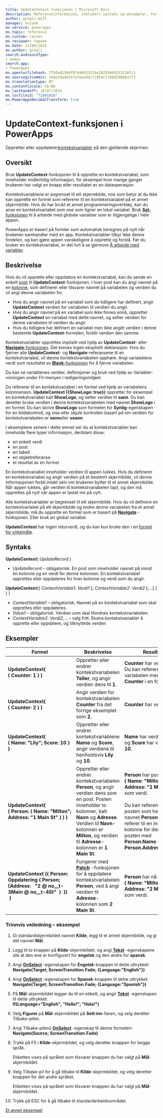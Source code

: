 ```yaml
---
title: UpdateContext-funksjonen | Microsoft Docs
description: Referanseinformasjon, inkludert syntaks og eksempler, for UpdateContext-funksjonen i PowerApps
author: gregli-msft
manager: kvivek
ms.service: powerapps
ms.topic: reference
ms.custom: canvas
ms.reviewer: tapanm
ms.date: 11/08/2015
ms.author: gregli
search.audienceType:
- maker
search.app:
- PowerApps
ms.openlocfilehash: 7750ad239df87e99d2321be20293b64153110fc1
ms.sourcegitcommit: 7dae19a44247ef6aad4c718fdc7c68d298b0a1f3
ms.translationtype: MT
ms.contentlocale: nb-NO
ms.lasthandoff: 10/07/2019
ms.locfileid: "71991816"
ms.PowerAppsDecimalTransform: true
---
```

# <a name="updatecontext-function-in-powerapps"></a>UpdateContext-funksjonen i PowerApps
Oppretter eller oppdaterer[kontekstvariabler](../working-with-variables.md#use-a-context-variable) på den gjeldende skjermen.

## <a name="overview"></a>Oversikt
Bruk **UpdateContext**-funksjonen til å opprette en kontekstvariabel, som inneholder midlertidig informasjon, for eksempel hvor mange ganger brukeren har valgt en knapp eller resultatet av en dataoperasjon.

Kontekstvariablene er avgrenset til ett skjermbilde, noe som betyr at du ikke kan opprette en formel som refererer til en kontekstvariabel på et annet skjermbilde. Hvis du har brukt et annet programmeringsverktøy, kan du anse en kontekstvariabel som noe som ligner en lokal variabel.  Bruk [ **Set**-funksjonen](function-set.md) til å arbeide med globale variabler som er tilgjengelige i hele appen.  

PowerApps er basert på formler som automatisk beregnes på nytt når brukeren samhandler med en app.  Kontekstvariabler tilbyr ikke denne fordelen, og kan gjøre appen vanskeligere å opprette og forstå.  Før du bruker en kontekstvariabel, er det lurt å se gjennom [Å arbeide med variabler](../working-with-variables.md).

## <a name="description"></a>Beskrivelse
Hvis du vil opprette eller oppdatere en kontekstvariabel, kan du sende en enkelt [post](../working-with-tables.md#records) til **UpdateContext**-funksjonen. I hver post kan du angi navnet på en [kolonne](../working-with-tables.md#columns), som definerer eller tilsvarer navnet på variabelen og verdien du vil angi denne variabelen for.

* Hvis du angir navnet på en variabel som du tidligere har definert, angir **UpdateContext** verdien for variabelen til verdien du angir.
* Hvis du angir navnet på en variabel som ikke finnes ennå, oppretter **UpdateContext** en variabel med dette navnet, og setter verdien for denne variabelen til verdien du angir.
* Hvis du tidligere har definert en variabel men ikke angitt verdien i denne bestemte **UpdateContext**-formelen, forblir verdien den samme.

Kontekstvariabler opprettes implisitt ved hjelp av **UpdateContext**- eller [ **Navigate**-funksjonen](function-navigate.md).  Det kreves ingen eksplisitt deklarasjon.  Hvis du fjerner alle **UpdateContext**- og **Navigate**-referansene til en kontekstvariabel, vil denne kontekstvariabelen opphøre.  Angi variabelens verdi som resultatet av [**Blank**-funksjonen](function-isblank-isempty.md) for å fjerne variabelen.

Du kan se variablenes verdier, definisjoner og bruk ved hjelp av Variabler-visningen under Fil-menyen i redigeringsmiljøet.

Du refererer til en kontekstvariabel i en formel ved hjelp av variabelens kolonnenavn. **UpdateContext ({ShowLogo: true})** oppretter for eksempel en kontekstvariabel kalt **ShowLogo**, og setter verdien til **sann**. Du kan deretter bruke verdien i denne kontekstvariabelen med navnet **ShowLogo** i en formel.  Du kan skrive **ShowLogo** som formelen for **Synlig**-egenskapen for en bildekontroll, og vise eller skjule kontrollen basert på om verdien for kontekstvariabelen er **sann**eller **usann**.

I eksemplene senere i dette emnet ser du at kontekstvariabler kan inneholde flere typer informasjon, deriblant disse:

* en enkelt verdi
* en post
* en tabell
* en objektreferanse
* et resultat av en formel

En kontekstvariabel inneholder verdien til appen lukkes.  Hvis du definerer en kontekstvariabel og angir verdien på et bestemt skjermbilde, vil denne informasjonen forbli intakt selv om brukeren bytter til et annet skjermbilde.  Når appen lukkes, går verdien til kontekstvariabelen tapt, og den må opprettes på nytt når appen er lastet inn på nytt.  

Alle kontekstvariabler er begrenset til ett skjermbilde. Hvis du vil definere en kontekstvariabel på ett skjermbilde og endre denne variabelen fra et annet skjermbilde, må du opprette en formel som er basert på **[Navigate](function-navigate.md)** -funksjonen.  Eller bruk en global variabel.

**UpdateContext** har ingen returverdi, og du kan kun bruke den i en [formel for virkemåte](../working-with-formulas-in-depth.md).

## <a name="syntax"></a>Syntaks
**UpdateContext**( *UpdateRecord* )

* *UpdateRecord* – obligatorisk. En post som inneholder navnet på minst én kolonne og en verdi for denne kolonnen. En kontekstvariabel opprettes eller oppdateres for hver kolonne og verdi som du angir.

**UpdateContext**({ *ContextVariable1*: *Verdi1* [; *ContextVariable2*: *Verdi2* [;...] ] } )

* *ContextVariable1* – obligatorisk.  Navnet på en kontekstvariabel som skal opprettes eller oppdateres.
* *Value1* – obligatorisk.  Verdien som skal tilordnes kontekstvariabelen.
* *ContextVariable2*: *Verdi2*,... – valg fritt. Ekstra kontekstvariabler å opprette eller oppdatere, og tilknyttede verdier.

## <a name="examples"></a>Eksempler

| Formel | Beskrivelse | Resultat |
| --- | --- | --- |
| **UpdateContext( {&nbsp;Counter:&nbsp;1&nbsp;} )** |Oppretter eller endrer kontekstvariabelen **Teller**, og angir verdien dens til **1**. |**Counter** har verdien **1**. Du kan referere til denne variabelen med navnet **Counter** i en formel. |
| **UpdateContext( {&nbsp;Counter:&nbsp;2&nbsp;} )** |Angir verdien for kontekstvariabelen **Counter** fra det forrige eksemplet som **2**. |**Counter** har verdien **2**. |
| **UpdateContext( {&nbsp;Name:&nbsp;"Lily";&nbsp;Score:&nbsp;10&nbsp;} )** |Oppretter eller endrer kontekstvariablene **Name** og **Score**, angir verdiene til henholdsvis **Lily** og **10**. |**Name** har verdien **Lily**, og **Score** har verdien **10**. |
| **UpdateContext( {&nbsp;Person:&nbsp;{&nbsp;Name:&nbsp;"Milton"; Address:&nbsp;"1&nbsp;Main&nbsp;St"&nbsp;}&nbsp;} )** |Oppretter eller endrer kontekstvariabelen **Person**, og angir verdien dens som en post. Posten inneholder to kolonner, kalt **Navn** og **Adresse**. Verdien til **Navn**-kolonnen er **Milton**, og verdien til **Adresse**-kolonnen er **1 Main St**. |**Person** har posten **{&nbsp;Name:&nbsp;"Milton"; Address:&nbsp;"1&nbsp;Main&nbsp;St"&nbsp;}&nbsp;}** som verdi.<br><br>Du kan referere til denne posten som helhet med navnet **Person** eller referer til en individuell kolonne for denne posten med **Person.Name** eller **Person.Address**. |
| **UpdateContext ({&nbsp;Person: Oppdatering (&nbsp;Person; &nbsp; {Address: &nbsp; "2 @ no__t-3Main @ no__t-4St" &nbsp;} &nbsp;)} &nbsp;)** |Fungerer med **[Patch](function-patch.md)** -funksjonen for å oppdatere kontekstvariabelen **Person**, ved å angi verdien til **Adresse**-kolonnen som **2 Main St**. |**Person** har nå posten **{&nbsp;Name:&nbsp;"Milton"; Address:&nbsp;"2&nbsp;Main&nbsp;St"&nbsp;}&nbsp;}** som verdi. |

### <a name="step-by-step-example"></a>Trinnvis veiledning – eksempel
1. Gi standardskjermbildet navnet **Kilde**, legg til et annet skjermbilde, og gi det navnet **Mål**.
2. Legg til to knapper på **Kilde**-skjermbildet, og angi  **[Tekst](../controls/properties-core.md)** -egenskapene slik at den ene er konfigurert for **engelsk** og den andre for **spansk**.
3. Angi **[OnSelect](../controls/properties-core.md)** -egenskapen for **Engelsk**-knappen til dette uttrykket:<br>**Navigate(Target; ScreenTransition.Fade; {Language:"English"})**
4. Angi **[OnSelect](../controls/properties-core.md)** -egenskapen for **Spansk**-knappen til dette uttrykket:<br>**Navigate(Target; ScreenTransition.Fade; {Language:"Spanish"})**
5. På **Mål**-skjermbildet legger du til en etikett, og angir **[Tekst](../controls/properties-core.md)** -egenskapen til dette uttrykket:<br>**If(Language="English"; "Hello!"; "Hola!")**
6. Velg **Figurer** på **Mål**-skjermbildet på **Sett inn**-fanen, og velg deretter Tilbake-pilen.
7. Angi Tilbake-pilens **[OnSelect](../controls/properties-core.md)** -egenskap til denne formelen:<br>**Navigate(Source; ScreenTransition.Fade)**
8. Trykk på F5 i **Kilde**-skjermbildet, og velg deretter knappen for begge språk.

    Etiketten vises på språket som tilsvarer knappen du har valgt på **Mål**-skjermbildet.
9. Velg Tilbake-pil for å gå tilbake til **Kilde**-skjermbildet, og velg deretter knappen for det andre språket.

    Etiketten vises på språket som tilsvarer knappen du har valgt på **Mål**-skjermbildet.
10. Trykk på ESC for å gå tilbake til standardarbeidsområdet.

[Et annet eksempel](../add-screen-context-variables.md)

